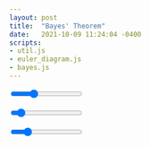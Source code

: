 ```yaml
---
layout: post
title:  "Bayes' Theorem"
date:   2021-10-09 11:24:04 -0400
scripts:
- util.js
- euler_diagram.js
- bayes.js
---
```



<div id="vis"></div>
<p id="a-value"></p>
<input id="a"  type="range" min=0 max=1  value="0.3" step="0.01">
<p id="ab-value"></p>
<input id="ab" type="range" min=0 max=1 value="0.1" step="0.01">
<p id="b-value"></p>
<input id="b"  type="range" min=0 max=1  value="0.2" step="0.01">
<p id="error"></p>